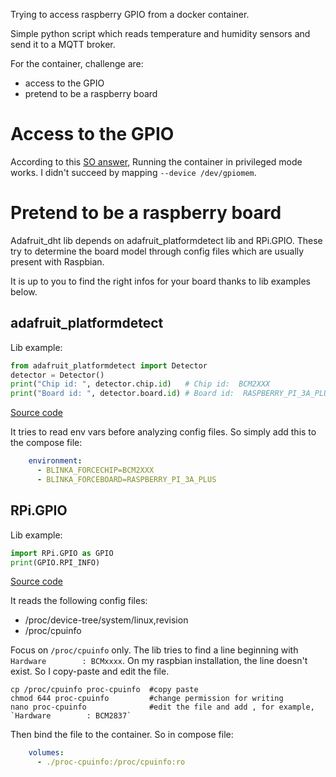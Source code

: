 
Trying to access raspberry GPIO from a docker container.

Simple python script which reads temperature and humidity sensors and send it to a MQTT broker.

For the container, challenge are:
- access to the GPIO
- pretend to be a raspberry board

# Access to the GPIO
According to this [SO answer](https://stackoverflow.com/questions/30059784/docker-access-to-raspberry-pi-gpio-pins#48234752),
Running the container in privileged mode works.
I didn't succeed by mapping `--device /dev/gpiomem`.

# Pretend to be a raspberry board
Adafruit_dht lib depends on adafruit_platformdetect lib and RPi.GPIO.
These try to determine the board model through config files which are usually present with Raspbian.

It is up to you to find the right infos for your board thanks to lib examples below.

## adafruit_platformdetect
Lib example:
```python
from adafruit_platformdetect import Detector
detector = Detector()
print("Chip id: ", detector.chip.id)   # Chip id:  BCM2XXX
print("Board id: ", detector.board.id) # Board id:  RASPBERRY_PI_3A_PLUS
```

[Source code](https://github.com/adafruit/Adafruit_Python_PlatformDetect/blob/main/adafruit_platformdetect/chip.py)

It tries to read env vars before analyzing config files.
So simply add this to the compose file:
```yaml
    environment:
      - BLINKA_FORCECHIP=BCM2XXX
      - BLINKA_FORCEBOARD=RASPBERRY_PI_3A_PLUS
```

## RPi.GPIO
Lib example:
```python
import RPi.GPIO as GPIO
print(GPIO.RPI_INFO)
```

[Source code](https://sourceforge.net/p/raspberry-gpio-python/code/ci/default/tree/source/cpuinfo.c#l52)

It reads the following config files:
- /proc/device-tree/system/linux,revision
- /proc/cpuinfo

Focus on `/proc/cpuinfo` only.
The lib tries to find a line beginning with `Hardware        : BCMxxxx`.
On my raspbian installation, the line doesn't exist. So I copy-paste and edit the file.
```
cp /proc/cpuinfo proc-cpuinfo  #copy paste
chmod 644 proc-cpuinfo         #change permission for writing
nano proc-cpuinfo              #edit the file and add , for example, `Hardware        : BCM2837`
```
Then bind the file to the container. So in compose file:
```yaml
    volumes:
      - ./proc-cpuinfo:/proc/cpuinfo:ro
```







